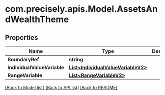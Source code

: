 # com.precisely.apis.Model.AssetsAndWealthTheme
## Properties

Name | Type | Description | Notes
------------ | ------------- | ------------- | -------------
**BoundaryRef** | **string** |  | [optional] 
**IndividualValueVariable** | [**List&lt;IndividualValueVariableV2&gt;**](IndividualValueVariableV2.md) |  | [optional] 
**RangeVariable** | [**List&lt;RangeVariableV2&gt;**](RangeVariableV2.md) |  | [optional] 

[[Back to Model list]](../README.md#documentation-for-models) [[Back to API list]](../README.md#documentation-for-api-endpoints) [[Back to README]](../README.md)

